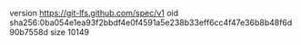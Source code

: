 version https://git-lfs.github.com/spec/v1
oid sha256:0ba054e1ea93f2bbdf4e0f4591a5e238b33eff6cc4f47e36b8b48f6d90b7558d
size 10149
